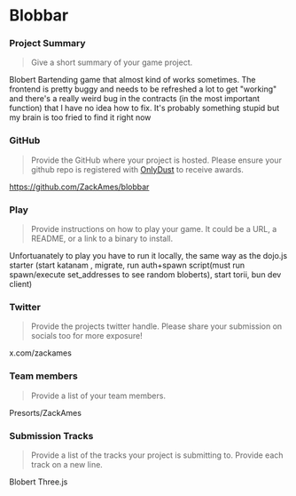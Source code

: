 # Blobbar

### Project Summary
> Give a short summary of your game project.

Blobert Bartending game that almost kind of works sometimes. The frontend is pretty buggy and needs to be refreshed a lot to get "working" and there's a really weird bug in the contracts (in the most important function) that I have no idea how to fix. It's probably something stupid but my brain is too fried to find it right now

### GitHub
> Provide the GitHub where your project is hosted. Please ensure your github repo is registered with [OnlyDust](https://app.onlydust.com/p/create) to receive awards.

https://github.com/ZackAmes/blobbar

### Play
> Provide instructions on how to play your game. It could be a URL, a README, or a link to a binary to install.

Unfortuanately to play you have to run it locally, the same way as the dojo.js starter (start katanam , migrate, run auth+spawn script(must run spawn/execute set_addresses to see random bloberts), start torii, bun dev client)

### Twitter
> Provide the projects twitter handle. Please share your submission on socials too for more exposure!

x.com/zackames 

### Team members
> Provide a list of your team members.

Presorts/ZackAmes

### Submission Tracks
> Provide a list of the tracks your project is submitting to. Provide each track on a new line.

Blobert
Three.js